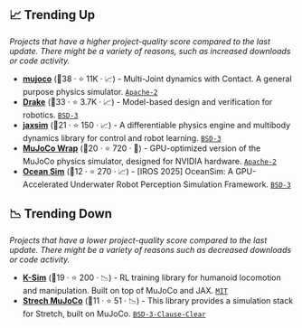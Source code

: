 ## 📈 Trending Up

_Projects that have a higher project-quality score compared to the last update. There might be a variety of reasons, such as increased downloads or code activity._

- <b><a href="https://mujoco.org/">mujoco</a></b> (🥇38 ·  ⭐ 11K · 📈) - Multi-Joint dynamics with Contact. A general purpose physics simulator. <code><a href="http://bit.ly/3nYMfla">Apache-2</a></code>
- <b><a href="https://drake.mit.edu/">Drake</a></b> (🥇33 ·  ⭐ 3.7K · 📈) - Model-based design and verification for robotics. <code><a href="http://bit.ly/3aKzpTv">BSD-3</a></code>
- <b><a href="https://jaxsim.readthedocs.io">jaxsim</a></b> (🥈21 ·  ⭐ 150 · 📈) - A differentiable physics engine and multibody dynamics library for control and robot learning. <code><a href="http://bit.ly/3aKzpTv">BSD-3</a></code>
- <b><a href="https://github.com/google-deepmind/mujoco_warp">MuJoCo Wrap</a></b> (🥉20 ·  ⭐ 720 · 🐣) - GPU-optimized version of the MuJoCo physics simulator, designed for NVIDIA hardware. <code><a href="http://bit.ly/3nYMfla">Apache-2</a></code>
- <b><a href="https://github.com/umfieldrobotics/OceanSim">Ocean Sim</a></b> (🥈12 ·  ⭐ 270 · 📈) - [IROS 2025] OceanSim: A GPU-Accelerated Underwater Robot Perception Simulation Framework. <code><a href="http://bit.ly/3aKzpTv">BSD-3</a></code>

## 📉 Trending Down

_Projects that have a lower project-quality score compared to the last update. There might be a variety of reasons such as decreased downloads or code activity._

- <b><a href="https://docs.kscale.dev/docs/ksim">K-Sim</a></b> (🥈19 ·  ⭐ 200 · 📉) - RL training library for humanoid locomotion and manipulation. Built on top of MuJoCo and JAX. <code><a href="http://bit.ly/34MBwT8">MIT</a></code>
- <b><a href="https://github.com/hello-robot/stretch_mujoco">Strech MuJoCo</a></b> (🥉11 ·  ⭐ 51 · 📉) - This library provides a simulation stack for Stretch, built on MuJoCo. <code><a href="https://tldrlegal.com/search?q=BSD-3-Clause-Clear">BSD-3-Clause-Clear</a></code>

